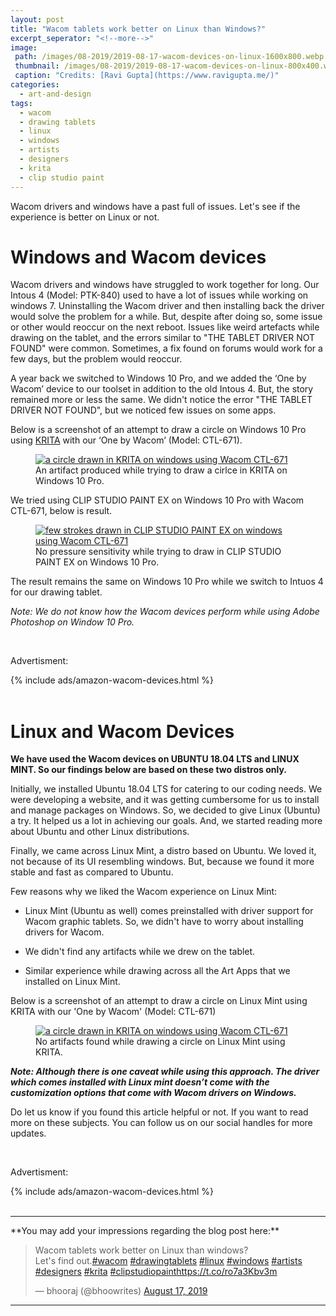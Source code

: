 ```yaml
---
layout: post
title: "Wacom tablets work better on Linux than Windows?"
excerpt_seperator: "<!--more-->"
image: 
 path: /images/08-2019/2019-08-17-wacom-devices-on-linux-1600x800.webp
 thumbnail: /images/08-2019/2019-08-17-wacom-devices-on-linux-800x400.webp
 caption: "Credits: [Ravi Gupta](https://www.ravigupta.me/)"
categories:
  - art-and-design
tags:
  - wacom
  - drawing tablets
  - linux
  - windows
  - artists
  - designers
  - krita
  - clip studio paint
---
```

Wacom drivers and windows have a past full of issues. Let's see if the experience is better on Linux or not.

<!--more-->

# Windows and Wacom devices

Wacom drivers and windows have struggled to work together for long. Our Intous 4 (Model: PTK-840) used to have a lot of issues while working on windows 7. Uninstalling the Wacom driver and then installing back the driver would solve the problem for a while. But, despite after doing so, some issue or other would reoccur on the next reboot. Issues like weird artefacts while drawing on the tablet, and the errors similar to "THE TABLET DRIVER NOT FOUND" were common. Sometimes, a fix found on forums would work for a few days, but the problem would reoccur.

A year back we switched to Windows 10 Pro, and we added the ‘One by Wacom’ device to our toolset in addition to the old Intous 4. But, the story remained more or less the same. We didn't notice the error "THE TABLET DRIVER NOT FOUND", but we noticed few issues on some apps.

Below is a screenshot of an attempt to draw a circle on Windows 10 Pro using [KRITA](https://krita.org/en/) with our ‘One by Wacom’ (Model: CTL-671).

<figure class="align-center">
  <a href="#"><img src="{{ '/images/08-2019/wacom-artifact-on-windows10-and-krita.JPG' | absolute_url }}" alt="a circle drawn in KRITA on windows using Wacom CTL-671"></a>
  <figcaption>An artifact produced while trying to draw a cirlce in KRITA on Windows 10 Pro.</figcaption>
</figure>

We tried using CLIP STUDIO PAINT EX on Windows 10 Pro with Wacom CTL-671, below is result.

<figure class="align-center">
  <a href="#"><img src="{{ '/images/08-2019/wacom-no-pressure-sensitivty-windows10-and-clipstudiopaint.JPG' | absolute_url }}" alt="few strokes drawn in CLIP STUDIO PAINT EX on windows using Wacom CTL-671"></a>
  <figcaption>No pressure sensitivity while trying to draw in CLIP STUDIO PAINT EX on Windows 10 Pro.</figcaption>
</figure>

The result remains the same on Windows 10 Pro while we switch to Intuos 4 for our drawing tablet.

*Note: We do not know how the Wacom devices perform while using Adobe Photoshop on Window 10 Pro.*


<br>
<aside>
<p>Advertisment:</p> 
{% include ads/amazon-wacom-devices.html %}
</aside>
<br>

# Linux and Wacom Devices
**We have used the Wacom devices on UBUNTU 18.04 LTS and LINUX MINT. So our findings below are based on these two distros only.**

Initially, we installed Ubuntu 18.04 LTS for catering to our coding needs. We were developing a website, and it was getting cumbersome for us to install and manage packages on Windows. So, we decided to give Linux (Ubuntu) a try. It helped us a lot in achieving our goals. And, we started reading more about Ubuntu and other Linux distributions.

Finally, we came across Linux Mint, a distro based on Ubuntu. We loved it, not because of its UI resembling windows. But, because we found it more stable and fast as compared to Ubuntu.

Few reasons why we liked the Wacom experience on Linux Mint:
 
- Linux Mint (Ubuntu as well) comes preinstalled with driver support for Wacom graphic tablets. So, we didn't have to worry about installing drivers for Wacom.

- We didn't find any artifacts while we drew on the tablet.

- Similar experience while drawing across all the Art Apps that we installed on Linux Mint.

Below is a screenshot of an attempt to draw a circle on Linux Mint using KRITA with our 'One by Wacom' (Model: CTL-671)

<figure class="align-center">
  <a href="#"><img src="{{ '/images/08-2019/circle-on-krita-and-linuxmint-using-wacom.JPG' | absolute_url }}" alt="a circle drawn in KRITA on windows using Wacom CTL-671"></a>
  <figcaption>No artifacts found while drawing a circle on Linux Mint using KRITA.</figcaption>
</figure>

***Note: Although there is one caveat while using this approach. The driver which comes installed with Linux mint doesn’t come with the customization options that come with Wacom drivers on Windows.***

Do let us know if you found this article helpful or not. If you want to read more on these subjects. You can follow us on our social handles for more updates.

<br>
<aside>
<p>Advertisment:</p> 
{% include ads/amazon-wacom-devices.html %}
</aside>
<br>

<hr>
**You may add your impressions regarding the blog post here:**
  <blockquote class="twitter-tweet"><p lang="en" dir="ltr">Wacom tablets work better on Linux than windows?<br>Let&#39;s find out.<a href="https://twitter.com/hashtag/wacom?src=hash&amp;ref_src=twsrc%5Etfw">#wacom</a> <a href="https://twitter.com/hashtag/drawingtablets?src=hash&amp;ref_src=twsrc%5Etfw">#drawingtablets</a> <a href="https://twitter.com/hashtag/linux?src=hash&amp;ref_src=twsrc%5Etfw">#linux</a> <a href="https://twitter.com/hashtag/windows?src=hash&amp;ref_src=twsrc%5Etfw">#windows</a> <a href="https://twitter.com/hashtag/artists?src=hash&amp;ref_src=twsrc%5Etfw">#artists</a> <a href="https://twitter.com/hashtag/designers?src=hash&amp;ref_src=twsrc%5Etfw">#designers</a> <a href="https://twitter.com/hashtag/krita?src=hash&amp;ref_src=twsrc%5Etfw">#krita</a> <a href="https://twitter.com/hashtag/clipstudiopaint?src=hash&amp;ref_src=twsrc%5Etfw">#clipstudiopaint</a><a href="https://t.co/ro7a3Kbv3m">https://t.co/ro7a3Kbv3m</a></p>&mdash; bhooraj (@bhoowrites) <a href="https://twitter.com/bhoowrites/status/1162693049299820544?ref_src=twsrc%5Etfw">August 17, 2019</a></blockquote> <script async src="https://platform.twitter.com/widgets.js" charset="utf-8"></script> 
<hr>
